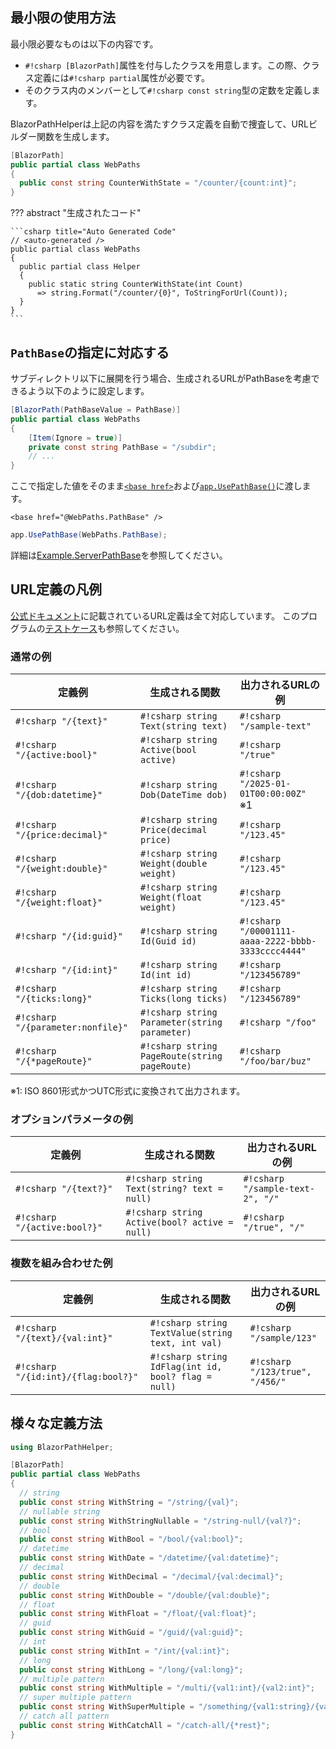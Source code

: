 ﻿## 最小限の使用方法

最小限必要なものは以下の内容です。

* `#!csharp [BlazorPath]`属性を付与したクラスを用意します。この際、クラス定義には`#!csharp partial`属性が必要です。
* そのクラス内のメンバーとして`#!csharp const string`型の定数を定義します。

BlazorPathHelperは上記の内容を満たすクラス定義を自動で捜査して、URLビルダー関数を生成します。


```csharp title="WebPaths.cs"
[BlazorPath]
public partial class WebPaths
{
  public const string CounterWithState = "/counter/{count:int}";
}
```

??? abstract "生成されたコード"

    ```csharp title="Auto Generated Code"
    // <auto-generated />
    public partial class WebPaths
    {
      public partial class Helper
      {
        public static string CounterWithState(int Count)
          => string.Format("/counter/{0}", ToStringForUrl(Count));
      }
    }
    ```

## `PathBase`の指定に対応する
サブディレクトリ以下に展開を行う場合、生成されるURLがPathBaseを考慮できるよう以下のように設定します。

```csharp title="WebPaths.cs"
[BlazorPath(PathBaseValue = PathBase)]
public partial class WebPaths
{
    [Item(Ignore = true)]
    private const string PathBase = "/subdir";
    // ...
}
```

ここで指定した値をそのまま[`<base href>`](https://github.com/arika0093/BlazorPathHelper/blob/main/examples/Example.ServerPathBase/Components/App.razor#L7)および[`app.UsePathBase()`](https://github.com/arika0093/BlazorPathHelper/blob/main/examples/Example.ServerPathBase/Program.cs#L13)に渡します。

```razor title="App.razor"
<base href="@WebPaths.PathBase" />
```

```csharp title="Program.cs"
app.UsePathBase(WebPaths.PathBase);
```

詳細は[Example.ServerPathBase](https://github.com/arika0093/BlazorPathHelper/tree/main/examples/Example.ServerPathBase)を参照してください。

## URL定義の凡例
[公式ドキュメント](https://learn.microsoft.com/ja-jp/aspnet/core/blazor/fundamentals/routing?view=aspnetcore-9.0#route-constraints)に記載されているURL定義は全て対応しています。
このプログラムの[テストケース](https://github.com/arika0093/BlazorPathHelper/blob/main/tests/BlazorPathHelper.Tests/PathTestWithArgs.cs)も参照してください。

### 通常の例

| 定義例                               | 生成される関数                                       | 出力されるURLの例                                         |
| --------------------------------- | --------------------------------------------- | -------------------------------------------------- |
| `#!csharp "/{text}"`              | `#!csharp string Text(string text)`           | `#!csharp "/sample-text"`                          |
| `#!csharp "/{active:bool}"`       | `#!csharp string Active(bool active)`         | `#!csharp "/true"`                                 |
| `#!csharp "/{dob:datetime}"`      | `#!csharp string Dob(DateTime dob)`           | `#!csharp "/2025-01-01T00:00:00Z"` ※1             |
| `#!csharp "/{price:decimal}"`     | `#!csharp string Price(decimal price)`        | `#!csharp "/123.45"`                               |
| `#!csharp "/{weight:double}"`     | `#!csharp string Weight(double weight)`       | `#!csharp "/123.45"`                               |
| `#!csharp "/{weight:float}"`      | `#!csharp string Weight(float weight)`        | `#!csharp "/123.45"`                               |
| `#!csharp "/{id:guid}"`           | `#!csharp string Id(Guid id)`                 | `#!csharp "/00001111-aaaa-2222-bbbb-3333cccc4444"` |
| `#!csharp "/{id:int}"`            | `#!csharp string Id(int id)`                  | `#!csharp "/123456789"`                            |
| `#!csharp "/{ticks:long}"`        | `#!csharp string Ticks(long ticks)`           | `#!csharp "/123456789"`                            |
| `#!csharp "/{parameter:nonfile}"` | `#!csharp string Parameter(string parameter)` | `#!csharp "/foo"`                                  |
| `#!csharp "/{*pageRoute}"`        | `#!csharp string PageRoute(string pageRoute)` | `#!csharp "/foo/bar/buz"`                          |

※1: ISO 8601形式かつUTC形式に変換されて出力されます。

### オプションパラメータの例

| 定義例                          | 生成される関数                                       | 出力されるURLの例                       |
| ---------------------------- | --------------------------------------------- | -------------------------------- |
| `#!csharp "/{text?}"`        | `#!csharp string Text(string? text = null)`   | `#!csharp "/sample-text-2", "/"` |
| `#!csharp "/{active:bool?}"` | `#!csharp string Active(bool? active = null)` | `#!csharp "/true", "/"`          |


### 複数を組み合わせた例

| 定義例                                 | 生成される関数                                             | 出力されるURLの例                      |
| ----------------------------------- | --------------------------------------------------- | ------------------------------- |
| `#!csharp "/{text}/{val:int}"`      | `#!csharp string TextValue(string text, int val)`   | `#!csharp "/sample/123"`        |
| `#!csharp "/{id:int}/{flag:bool?}"` | `#!csharp string IdFlag(int id, bool? flag = null)` | `#!csharp "/123/true", "/456/"` |


## 様々な定義方法

```csharp title="WebPaths.cs"
using BlazorPathHelper;

[BlazorPath]
public partial class WebPaths
{
  // string
  public const string WithString = "/string/{val}";
  // nullable string
  public const string WithStringNullable = "/string-null/{val?}";
  // bool
  public const string WithBool = "/bool/{val:bool}";
  // datetime
  public const string WithDate = "/datetime/{val:datetime}";
  // decimal
  public const string WithDecimal = "/decimal/{val:decimal}";
  // double
  public const string WithDouble = "/double/{val:double}";
  // float
  public const string WithFloat = "/float/{val:float}";
  // guid
  public const string WithGuid = "/guid/{val:guid}";
  // int
  public const string WithInt = "/int/{val:int}";
  // long
  public const string WithLong = "/long/{val:long}";
  // multiple pattern
  public const string WithMultiple = "/multi/{val1:int}/{val2:int}";
  // super multiple pattern
  public const string WithSuperMultiple = "/something/{val1:string}/{val2:int}/{val3:double?}";
  // catch all pattern
  public const string WithCatchAll = "/catch-all/{*rest}";
}
```

